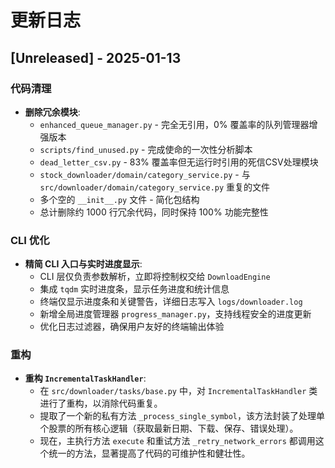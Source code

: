 # 更新日志

## [Unreleased] - 2025-01-13

### 代码清理

- **删除冗余模块**:
  - `enhanced_queue_manager.py` - 完全无引用，0% 覆盖率的队列管理器增强版本
  - `scripts/find_unused.py` - 完成使命的一次性分析脚本
  - `dead_letter_csv.py` - 83% 覆盖率但无运行时引用的死信CSV处理模块
  - `stock_downloader/domain/category_service.py` - 与 `src/downloader/domain/category_service.py` 重复的文件
  - 多个空的 `__init__.py` 文件 - 简化包结构
  - 总计删除约 1000 行冗余代码，同时保持 100% 功能完整性

### CLI 优化

- **精简 CLI 入口与实时进度显示**:
  - CLI 层仅负责参数解析，立即将控制权交给 `DownloadEngine`
  - 集成 `tqdm` 实时进度条，显示任务进度和统计信息
  - 终端仅显示进度条和关键警告，详细日志写入 `logs/downloader.log`
  - 新增全局进度管理器 `progress_manager.py`，支持线程安全的进度更新
  - 优化日志过滤器，确保用户友好的终端输出体验

### 重构

- **重构 `IncrementalTaskHandler`**:
  - 在 `src/downloader/tasks/base.py` 中，对 `IncrementalTaskHandler` 类进行了重构，以消除代码重复。
  - 提取了一个新的私有方法 `_process_single_symbol`，该方法封装了处理单个股票的所有核心逻辑（获取最新日期、下载、保存、错误处理）。
  - 现在，主执行方法 `execute` 和重试方法 `_retry_network_errors` 都调用这个统一的方法，显著提高了代码的可维护性和健壮性。
